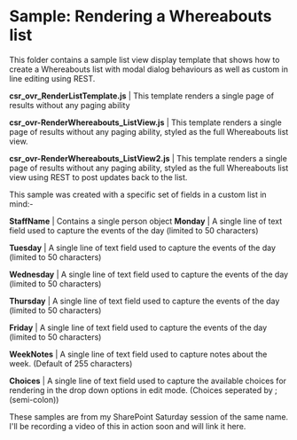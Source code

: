 Sample: Rendering a Whereabouts list
================

This folder contains a sample list view display template that shows how to create a Whereabouts list with modal dialog behaviours as well as custom in line editing using REST.

__csr_ovr_RenderListTemplate.js__             | This template renders a single page of results without any paging ability

__csr_ovr-RenderWhereabouts_ListView.js__     | This template renders a single page of results without any paging ability, styled as the full Whereabouts list view.

__csr_ovr-RenderWhereabouts_ListView2.js__     | This template renders a single page of results without any paging ability, styled as the full Whereabouts list view using REST to post updates back to the list.


This sample was created with a specific set of fields in a custom list in mind:-

__StaffName__ | Contains a single person object
__Monday__ | A single line of text field used to capture the events of the day (limited to 50 characters)

__Tuesday__ | A single line of text field used to capture the events of the day (limited to 50 characters)

__Wednesday__ | A single line of text field used to capture the events of the day (limited to 50 characters)

__Thursday__ | A single line of text field used to capture the events of the day (limited to 50 characters)

__Friday__ | A single line of text field used to capture the events of the day (limited to 50 characters)

__WeekNotes__ | A single line of text field used to capture notes about the week. (Default of 255 characters)

__Choices__ | A single line of text field used to capture the available choices for rendering in the drop down options in edit mode. (Choices seperated by ; (semi-colon))


These samples are from my SharePoint Saturday session of the same name. I'll be recording a video of this in action soon and will link it here.

